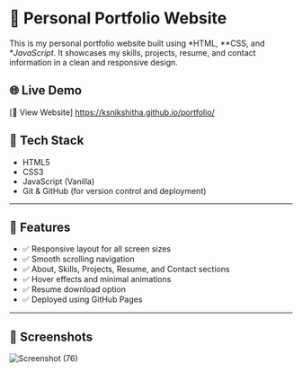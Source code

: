 # 💼 Personal Portfolio Website

This is my personal portfolio website built using *HTML, **CSS, and **JavaScript*. It showcases my skills, projects, resume, and contact information in a clean and responsive design.

## 🌐 Live Demo

[🔗 View Website] https://ksnikshitha.github.io/portfolio/

## 🧰 Tech Stack

- HTML5
- CSS3
- JavaScript (Vanilla)
- Git & GitHub (for version control and deployment)

---

## 📂 Features

- ✅ Responsive layout for all screen sizes
- ✅ Smooth scrolling navigation
- ✅ About, Skills, Projects, Resume, and Contact sections
- ✅ Hover effects and minimal animations
- ✅ Resume download option
- ✅ Deployed using GitHub Pages

---

## 📸 Screenshots

![Screenshot (76)](https://github.com/user-attachments/assets/7c579958-bb58-4996-b89d-3d76c2cd44c3)

